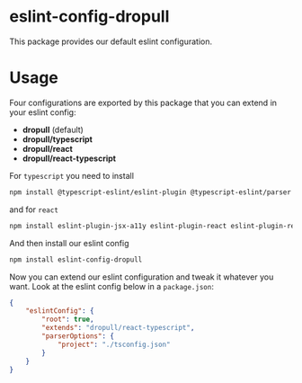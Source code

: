 # eslint-config-dropull
This package provides our default eslint configuration.

# Usage
Four configurations are exported by this package that you can extend in your eslint config:

- **dropull** (default)
- **dropull/typescript**
- **dropull/react**
- **dropull/react-typescript**

For `typescript` you need to install

```bash
npm install @typescript-eslint/eslint-plugin @typescript-eslint/parser
```

and for `react`

```bash
npm install eslint-plugin-jsx-a11y eslint-plugin-react eslint-plugin-react-hooks
```

And then install our eslint config

```bash
npm install eslint-config-dropull
```

Now you can extend our eslint configuration and tweak it whatever you want. Look at the eslint config below in a `package.json`:

```json
{
    "eslintConfig": {
        "root": true,
        "extends": "dropull/react-typescript",
        "parserOptions": {
            "project": "./tsconfig.json"
        }
    }
}
```
